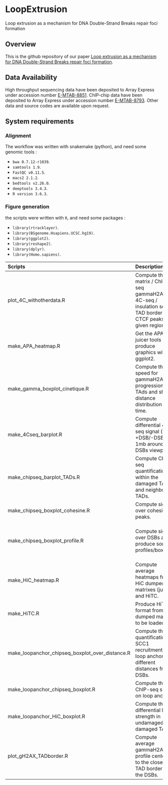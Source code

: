 
# LoopExtrusion

Loop extrusion as a mechanism for DNA Double-Strand Breaks repair foci
formation

## Overview

This is the github repository of our paper [Loop extrusion as a
mechanism for DNA Double-Strand Breaks repair foci
formation](https://www.biorxiv.org/content/10.1101/2020.02.12.945311v1).

## Data Availability

High throughput sequencing data have been deposited to Array Express
under accession number
[E-MTAB-8851](https://www.ebi.ac.uk/arrayexpress/experiments/E-MTAB-8851/).
ChIP-chip data have been deposited to Array Express under accession
number
[E-MTAB-8793](https://www.ebi.ac.uk/arrayexpress/experiments/E-MTAB-8793/).
Other data and source codes are available upon request.

## System requirements

### Alignment

The workflow was written with snakemake (python), and need some genomic
tools :

  - `bwa 0.7.12-r1039`.
  - `samtools 1.9`.
  - `FastQC v0.11.5`.
  - `macs2 2.1.2`.
  - `bedtools v2.26.0`.
  - `deeptools 3.4.3`.
  - `R version 3.6.3`.

### Figure generation

the scripts were written with `R`, and need some packages
:

  - `library(rtracklayer)`.
  - `library(BSgenome.Hsapiens.UCSC.hg19)`.
  - `library(ggplot2)`.
  - `library(reshape2)`.
  - `library(dplyr)`.
  - `library(Homo.sapiens)`.

| Scripts                                              | Description                                                                                                         | Figures                             |
| :--------------------------------------------------- | :------------------------------------------------------------------------------------------------------------------ | :---------------------------------- |
| plot\_4C\_withotherdata.R                            | Compute the HiC matrix / ChIP-seq gammaH2AX / 4C-seq / insulation score / TAD border / CTCF peaks for given regions | Figs 1d; ext1e                      |
| make\_APA\_heatmap.R                                 | Get the APA from juicer tools and produce graphics with ggplot2.                                                    | Figs 2c; ext2f; ext2g; ext6f        |
| make\_gamma\_boxplot\_cinetique.R                    | Compute the speed for gammaH2AX progression over TAds and show distance distribution over time.                     | Figs ext5b                          |
| make\_4Cseq\_barplot.R                               | Compute differential 4C-seq signal (log2 +DSB/-DSB) on 1mb around DSBs viewpoints.                                  | Figs ext4c; ext3d; ext3h            |
| make\_chipseq\_barplot\_TADs.R                       | Compute ChIP-seq quantification within the damaged TAD and neighboring TADs.                                        | Figs ext1f                          |
| make\_chipseq\_boxplot\_cohesine.R                   | Compute signal over cohesine peaks.                                                                                 | Figs ext6b                          |
| make\_chipseq\_boxplot\_profile.R                    | Compute signal over DSBs and produce some profiles/boxplots.                                                        | Figs ext1d; ext1k; 2e; ext2b; ext7b |
| make\_HiC\_heatmap.R                                 | Compute average heatmaps from HiC dumped matrixes (juicer) and HiTC.                                                | Figs 2b; 2d; 2g; ext2d; ext2e       |
| make\_HiTC.R                                         | Produce HiTC format from dumped matrix to be loaded in R.                                                           |                                     |
| make\_loopanchor\_chipseq\_boxplot\_over\_distance.R | Compute the quantification of SCC1 recruitment on loop anchors at different distances from DSBs.                    | Figs ext6d                          |
| make\_loopanchor\_chipseq\_boxplot.R                 | Compute the ChIP-seq signal on loop anchors.                                                                        | Figs ext7c                          |
| make\_loopanchor\_HiC\_boxplot.R                     | Compute the differential loop strength in undamaged or damaged TADs                                                 | Figs ext6g                          |
| plot\_gH2AX\_TADborder.R                             | Compute average gammaH2AX profile centered to the closest TAD border to the DSBs.                                   | Figs 1e                             |

